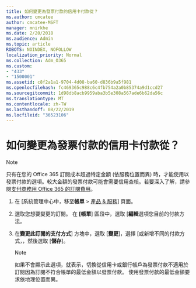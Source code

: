 ```yaml
---
title: 如何變更為發票付款的信用卡付款從？
ms.author: cmcatee
author: cmcatee-MSFT
manager: mnirkhe
ms.date: 2/20/2018
ms.audience: Admin
ms.topic: article
ROBOTS: NOINDEX, NOFOLLOW
localization_priority: Normal
ms.collection: Adm_O365
ms.custom:
- "433"
- "1500001"
ms.assetid: c8f2a1a1-9704-4d08-ba60-d836b9a5f981
ms.openlocfilehash: fc469365c988c6c4fb754a2a0b85374a9d1ccd27
ms.sourcegitcommit: 1d98db8acb9959aba3b5e308a567ade6b62da56c
ms.translationtype: MT
ms.contentlocale: zh-TW
ms.lasthandoff: 08/22/2019
ms.locfileid: "36523106"
---
```

# <a name="how-do-i-change-from-credit-card-payments-to-invoice"></a>如何變更為發票付款的信用卡付款從？

> [!NOTE]
> 只有在您的 Office 365 訂閱成本超過特定金額 (依服務位置而異) 時，才能使用以發票付款的選項。較大金額的發票付款可能會需要信用查核。若要深入了解，請參閱[支付商務用 Office 365 的訂閱費用](https://docs.microsoft.com/office365/admin/subscriptions-and-billing/pay-for-your-subscription)。
  
1. 在 [系統管理中心中，移至**帳單** \> [產品 & 服務](https://go.microsoft.com/fwlink/p/?linkid=842054)] 頁面。

2. 選取您想要變更的訂閱。 在 **[帳單**] 區段中，選取 [**編輯**選項您目前的付款方法。

3. 在**變更此訂閱的支付方式**] 方塊中，選取 [**變更**]，選擇 [或新增不同的付款方式，，然後選取 [**儲存**]。

   > [!NOTE]
   > 如果不會顯示此選項，就表示，切換從信用卡或銀行帳戶為發票付款不適用於訂閱因為訂閱不符合帳單的最低金額以發票付款。 使用發票付款的最低金額要求依地理位置而異。
  

